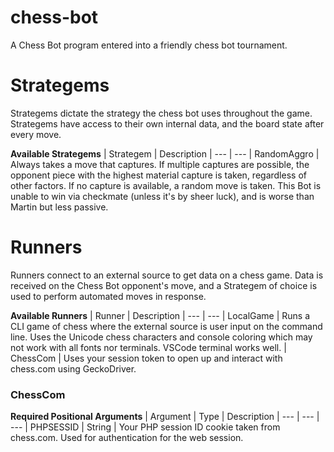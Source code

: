 # chess-bot

A Chess Bot program entered into a friendly chess bot tournament.


# Strategems

Strategems dictate the strategy the chess bot uses throughout the game. Strategems have access to their own internal data, and the board state after every move.


__Available Strategems__
| Strategem     | Description
| ---           | ---
| RandomAggro   | Always takes a move that captures. If multiple captures are possible, the opponent piece with the highest material capture is taken, regardless of other factors. If no capture is available, a random move is taken. This Bot is unable to win via checkmate (unless it's by sheer luck), and is worse than Martin but less passive.


# Runners

Runners connect to an external source to get data on a chess game. Data is received on the Chess Bot opponent's move, and a Strategem of choice is used to perform automated moves in response.

__Available Runners__
| Runner        | Description
| ---           | ---
| LocalGame     | Runs a CLI game of chess where the external source is user input on the command line. Uses the Unicode chess characters and console coloring which may not work with all fonts nor terminals. VSCode terminal works well.
| ChessCom      | Uses your session token to open up and interact with chess.com using GeckoDriver.


### ChessCom
__Required Positional Arguments__
| Argument      | Type          | Description
| ---           | ---           | ---
| PHPSESSID     | String        | Your PHP session ID cookie taken from chess.com. Used for authentication for the web session.